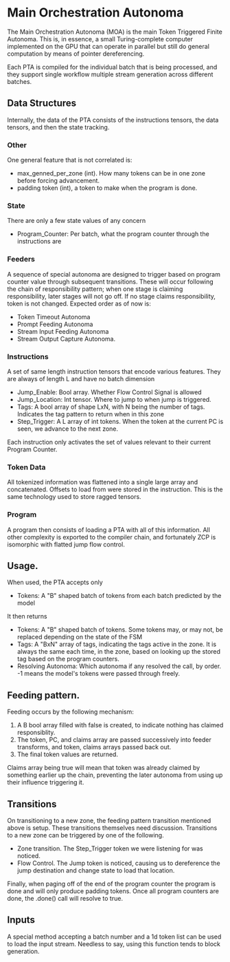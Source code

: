 # Main Orchestration Autonoma

The Main Orchestration Autonoma (MOA) is the main Token Triggered Finite Autonoma. This is, in essence, a small Turing-complete computer implemented on the GPU that can operate in parallel but still do general computation by means of pointer dereferencing. 

Each PTA is compiled for the individual batch that is being processed, and they support single workflow multiple stream generation across different batches.

## Data Structures

Internally, the data of the PTA consists of the instructions tensors, the data tensors, and then the state tracking.

### Other

One general feature that is not correlated is:
* max_genned_per_zone (int). How many tokens can be in one zone before forcing advancement.
* padding token (int), a token to make when the program is done.

### State

There are only a few state values of any concern

* Program_Counter: Per batch, what the program counter through the instructions are

### Feeders

A sequence of special autonoma are designed to trigger based on program counter value through subsequent transitions. These will occur following the chain of responsibility pattern; when one stage is claiming responsibility, later stages will not go off. If no stage claims responsibility, token is not changed. Expected order as of now is:

* Token Timeout Autonoma
* Prompt Feeding Autonoma
* Stream Input Feeding Autonoma
* Stream Output Capture Autonoma.

### Instructions

A set of same length instruction tensors that encode various features. They are always of length L and have no batch dimension

* Jump_Enable: Bool array. Whether Flow Control Signal is allowed
* Jump_Location: Int tensor. Where to jump to when jump is triggered.
* Tags: A bool array of shape LxN, with N being the number of tags. Indicates the tag pattern to return when in this zone
* Step_Trigger: A L array of int tokens. When the token at the current PC is seen, we advance to the next zone. 

Each instruction only activates the set of values relevant to their current Program Counter.

### Token Data

All tokenized information was flattened into a single large array and concatenated. Offsets to load from were stored in the instruction. This is the same technology used to store ragged tensors.

### Program

A program then consists of loading a PTA with all of this information. All other complexity is exported to the compiler chain, and fortunately ZCP is isomorphic with flatted jump flow control.

## Usage.

When used, the PTA accepts only

* Tokens: A "B" shaped batch of tokens from each batch predicted by the model

It then returns

* Tokens: A "B" shaped batch of tokens. Some tokens may, or may not, be replaced depending on the state of the FSM
* Tags: A "BxN" array of tags, indicating the tags active in the zone. It is always the same each time, in the zone, based on looking up the stored tag based on the program counters.
* Resolving Autonoma: Which autonoma if any resolved the call, by order. -1 means the model's tokens were passed through freely.

## Feeding pattern.

Feeding occurs by the following mechanism:

1) A B bool array filled with false is created, to indicate nothing has claimed responsiblity. 
2) The token, PC, and claims array are passed successively into feeder transforms, and token, claims arrays passed back out. 
3) The final token values are returned.

Claims array being true will mean that token was already claimed by something earlier up the chain, preventing the later autonoma from using up their influence triggering it.

## Transitions

On transitioning to a new zone, the feeding pattern transition mentioned above is setup. These transitions themselves need discussion. Transitions to a new zone can be triggered by one of the following.

* Zone transition. The Step_Trigger token we were listening for was noticed.
* Flow Control. The Jump token is noticed, causing us to dereference the jump destination and change state to load that location.

Finally, when paging off of the end of the program counter the program is done and will only produce padding tokens. Once all
program counters are done, the .done() call will resolve to true.

## Inputs

A special method accepting a batch number and a 1d token list can be used to load the input stream. Needless to say, using this function tends to block generation.